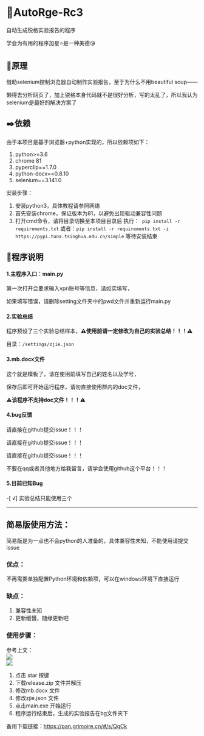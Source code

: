# :whale:AutoRge-Rc3

自动生成锐格实验报告的程序

学会为有用的程序加星:star:是一种美德:kissing_heart:

## :rocket:原理

借助selenium控制浏览器自动制作实验报告，至于为什么不用beautiful soup—— 

懒得去分析网页了，加上锐格本身代码就不是很好分析，写的太乱了，所以我认为selenium是最好的解决方案了

## :black_nib:依赖

由于本项目是基于浏览器+python实现的，所以依赖项如下：

1. python>=3.6
2. chrome 81
3. pyperclip==1.7.0
4. python-docx==0.8.10
5. selenium==3.141.0

安装步骤：

1. 安装python3，具体教程请参照网络
2. 首先安装chrome，保证版本为81，以避免出现驱动兼容性问题
3. 打开cmd命令，请将目录切换至本项目目录后
   执行：` pip install -r requirements.txt`
   或者：`pip install -r requirements.txt -i https://pypi.tuna.tsinghua.edu.cn/simple`
   等待安装结束

## :memo:程序说明

#### 1.主程序入口：main.py

第一次打开会要求输入vpn账号等信息，请如实填写，

如果填写错误，请删除setting文件夹中的pwd文件并重新运行main.py

#### 2.实验总结

程序预设了三个实验总结样本，:warning:**使用前请一定修改为自己的实验总结！！！**:warning:

目录：`/settings/zjie.json`

#### 3.mb.docx文件

这个就是模板了，请在使用前填写自己的姓名以及学号，

保存后即可开始运行程序，请勿直接使用群内的doc文件，

:warning:**该程序不支持doc文件！！！**:warning:

#### 4.bug反馈

请直接在github提交issue！！！

请直接在github提交issue！！！

请直接在github提交issue！！！

不要在qq或者其他地方给我留言，请学会使用github这个平台！！！

#### 5.目前已知Bug

-[ √] 实验总结只能使用三个

--------------------------
## 简易版使用方法：

简易版是为一点也不会python的人准备的，具体兼容性未知，不能使用请提交issue

### 优点：

不再需要单独配置Python环境和依赖项，可以在windows环境下直接运行

### 缺点：

1. 兼容性未知
2. 更新缓慢，随缘更新吧

### 使用步骤：

参考上文：<br>
![](https://picstay.oss-cn-chengdu.aliyuncs.com/img/20200518135938.png)<br>
![](https://picstay.oss-cn-chengdu.aliyuncs.com/img/20200518140229.png)<br>
1. 点击 star 按键
2. 下载release.zip 文件并解压
2. 修改mb.docx 文件
3. 修改zjie.json 文件
4. 点击main.exe 开始运行
5. 程序运行结束后，生成的实验报告在bg文件夹下

备用下载链接：https://pan.grimoire.cn/#/s/QgCk

